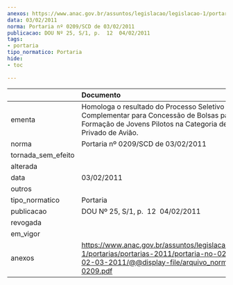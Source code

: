 ```yaml
---
anexos: https://www.anac.gov.br/assuntos/legislacao/legislacao-1/portarias/portarias-2011/portaria-no-0209-scd-de-02-03-2011/@@display-file/arquivo_norma/PA2011-0209.pdf
data: 03/02/2011
norma: Portaria nº 0209/SCD de 03/02/2011
publicacao: DOU Nº 25, S/1, p.  12  04/02/2011
tags:
- portaria
tipo_normatico: Portaria
hide: 
- toc 
 
---
```


|                    | Documento                                                                                                                                                         |
|:-------------------|:------------------------------------------------------------------------------------------------------------------------------------------------------------------|
| ementa             | Homologa o resultado do Processo Seletivo Complementar para Concessão de Bolsas para Formação de Jovens Pilotos na Categoria de Piloto Privado de Avião.          |
| norma              | Portaria nº 0209/SCD de 03/02/2011                                                                                                                                |
| tornada_sem_efeito |                                                                                                                                                                   |
| alterada           |                                                                                                                                                                   |
| data               | 03/02/2011                                                                                                                                                        |
| outros             |                                                                                                                                                                   |
| tipo_normatico     | Portaria                                                                                                                                                          |
| publicacao         | DOU Nº 25, S/1, p.  12  04/02/2011                                                                                                                                |
| revogada           |                                                                                                                                                                   |
| em_vigor           |                                                                                                                                                                   |
| anexos             | https://www.anac.gov.br/assuntos/legislacao/legislacao-1/portarias/portarias-2011/portaria-no-0209-scd-de-02-03-2011/@@display-file/arquivo_norma/PA2011-0209.pdf |